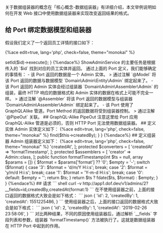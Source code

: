<!-- toc -->

关于数据组装器的概念在「核心概念-数据组装器」有详细介绍，本文举例说明如何在开发 Web 接口中使用数据组装器来实现改变返回结果的格式。

## 给 Port 绑定数据模型和组装器

假设我们定义了一个返回员工详情的接口如下：

{%ace edit=true, lang='php', check=false, theme="monokai" %}
<?php

/**
 * @Route(admins/{id})
 * @Verb(GET)
 * @Assembler(Domain\Admin\Assembler\Admin)
 * @Model(Domain\Admin\Entity\Admin)
 * @PipeOut(\Dof\Framework\OFB\Pipe\GraphQLAlike)
 */
public function show(int $id, ShowAdminService $service)
{
    return $service->setId($id)->execute();
}
{%endace%}

ShowAdminService 的主要任务是根据传入的 `$id` 找到对应的员工实体并返回。

通过上面的 Port 定义，我们能够确定的事情有：

- 该 Port 返回的数据是一个 Admin 实体。

> 通过注解 `@Model` 将该 Port 返回的数据与数据模型 `Domain\Admin\Entity\Admin` 绑定起来了。

- 该 Port 返回的 Admin 实体会经过组装器 `Domain\Admin\Assembler\Admin` 的组装，最终 HTTP 响应的数据格式和 Admin 实体的数据在格式上可能不完全一样。

> 通过注解 `@Assembler` 将该 Port 返回的数据模型与组装器 `Domain\Admin\Assembler\Admin` 绑定起来了。

- 该 Port 使用了 GraphQLAlike 管道。Port Method 的返回数据将受到组装器控制。

> 通过注解 `@PipeOut` 关联。

## GraphQL-Alike PipeOut

注意这里给 Port 应用 GraphQL-Alike 管道是必须的，否则 HTTP Port 无法使用数据组装器。

## 定义实体

Admin 实体定义如下：

{%ace edit=true, lang='php', check=false, theme="monokai" %}
<?php

namespace Domain\Admin\Entity;

use Dof\Framework\DDD\Entity;
use Domain\Admin\Repository\AdminRepository;

class Admin extends Entity
{
    /**
     * @Title(用户创建时间)
     * @Type(Pint)
     * @Notes(格式为时间戳)
     */
    protected $createdAt;

    // ...

    /**
     * @Title(用户创建者 ID)
     * @Type(Uint)
     */
    protected $createdBy;

    /**
     * @Title(用户创建者信息)
     * @Type(Entity)
     */
    protected $creator;

    public function getCreator(AdminRepository $repository)
    {
        return $repository->find($this->createdBy);
    }
}
{%endace%}

## 定义组装器

Admin 组装器定义如下：

{%ace edit=true, lang='php', check=false, theme="monokai" %}
<?php

namespace Domain\Admin\Assembler;

use Dof\Framework\DDD\Assembler;

class Admin extends Assembler
{
    protected $compatibles = [
        'created_at' => 'createdAt',
    ];

    protected $converters = [
        'createdAt' => 'formatTimestamp',
    ];

    protected $assemblers = [
        'creator' => Admin::class,
    ];

    public function formatTimestamp(int $ts = null, array $params = [])
    {
        $format = $params['format'] ?? '0';
        $empty = '-';
        switch ($format) {
            case '3':
                $format = 'd/m/Y H:i:s';
                break;
            case '2':
                $format = 'y/m/d H:i:s';
                break;
            case '1':
                $format = 'Y-m-d H:i:s';
                break;
            case '0':
            default:
                $empty = '';
                return $ts;
        }

        return $ts ? fdate($ts, $format) : $empty;
    }
}
{%endace%}

## 请求

``` shell
curl -v http://app1.dof.dev/v1/admins/2?__fields=id,createdBy,createdAt{format:1}
```

在不使用组装器之前，上面的接口返回的数据格式大致会是如下格式：

``` json
{
    'id': 2,
    'createdBy': 1,
    'createdAt': 1551225486,
}
```

使用组装器之后，上面的接口返回的数据格式大致会是如下格式：

``` json
{
    'id': 2,
    'createdBy': 1,
    'createdAt': '2019-02-26 23:58:06',
}
```

对比两种结果，不同的原因使用组装器后，通过解析 `__fields` 字段列表和参数，组装器 `formatTimestamp()` 方法被执行了。这就是数据组装器在 HTTP Port 中起到的作用。
